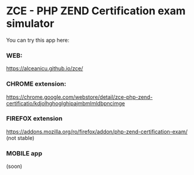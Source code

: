 # ZCE - PHP ZEND Certification exam simulator

You can try this app here: 

### WEB:

https://alceanicu.github.io/zce/

### CHROME extension:

https://chrome.google.com/webstore/detail/zce-php-zend-certificatio/kdjolhghoglghipajmbmlmldbpncimge

### FIREFOX extension 

https://addons.mozilla.org/ro/firefox/addon/php-zend-certification-exam/ (not stable)

### MOBILE app

(soon)
